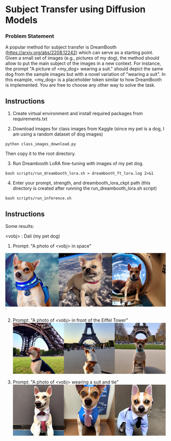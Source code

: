 # Subject Transfer using Diffusion Models

### Problem Statement

A popular method for subject transfer is DreamBooth (https://arxiv.org/abs/2208.12242) which can serve as a starting point. Given a small set of images (e.g., pictures of my dog), the method should allow to put the main subject of the images in a new context. For instance, the prompt "A picture of <my_dog> wearing a suit." should depict the same dog from the sample images but with a novel variation of "wearing a suit". In this example, <my_dog> is a placeholder token similar to how DreamBooth is implemented. You are free to choose any other way to solve the task.


## Instructions

1. Create virtual environment and install required packages from requirements.txt

2. Download images for class images from Kaggle (since my pet is a dog, I am using a random dataset of dog images)

```
python class_images_download.py
```

Then copy it to the root directory.

3. Run Dreambooth LoRA fine-tuning with images of my pet dog.

```
bash scripts/run_dreambooth_lora.sh > dreambooth_ft_lora.log 2>&1
```

4. Enter your prompt, strength, and dreambooth_lora_ckpt path (this directory is created after running the run_dreambooth_lora.sh script)
```
bash scripts/run_inference.sh
```

## Instructions

Some results:

\<vobj> : Dali (my pet dog)

1. Prompt: "A photo of \<vobj> in space"

![Diagram](assets/Dali_in_space.png)`


2. Prompt: "A photo of \<vobj> in front of the Eiffel Tower"
![Diagram](assets/Dali_in_front_of_Eiffel_Tower.png)

2. Prompt: "A photo of \<vobj> wearing a suit and tie"
![Diagram](assets/Dali_in_suit_and_tie.png)
